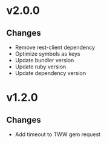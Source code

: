 # v2.0.0

## Changes
- Remove rest-client dependency
- Optimize symbols as keys
- Update bundler version
- Update ruby version
- Update dependency version

# v1.2.0

## Changes
- Add timeout to TWW gem request
